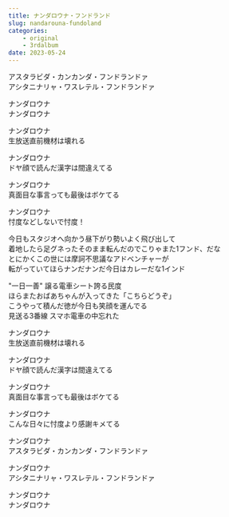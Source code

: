 ```yaml
---
title: ナンダロウナ・フンドランド
slug: nandarouna-fundoland
categories:
    - original
    - 3rdalbum
date: 2023-05-24
---
```


アスタラビダ・カンカンダ・フンドランドァ  
アシタニナリャ・ワスレテル・フンドランドァ  

ナンダロウナ  
ナンダロウナ  

ナンダロウナ  
生放送直前機材は壊れる  

ナンダロウナ  
ドヤ顔で読んだ漢字は間違えてる  

ナンダロウナ  
真面目な事言っても最後はボケてる  

ナンダロウナ  
忖度などしないで忖度！  

今日もスタジオへ向かう昼下がり勢いよく飛び出して  
着地したら足グネったそのまま転んだのでこりゃまた1フンド、だな  
とにかくこの世には摩訶不思議なアドベンチャーが  
転がっていてほらナンだナンだ今日はカレーだな1インド  

"一日一善" 譲る電車シート誇る民度  
ほらまたおばあちゃんが入ってきた「こちらどうぞ」  
こうやって積んだ徳が今日も笑顔を運んでる  
見送る3番線 スマホ電車の中忘れた  

ナンダロウナ  
生放送直前機材は壊れる  

ナンダロウナ  
ドヤ顔で読んだ漢字は間違えてる  

ナンダロウナ  
真面目な事言っても最後はボケてる  

ナンダロウナ  
こんな日々に忖度より感謝キメてる  

ナンダロウナ  
アスタラビダ・カンカンダ・フンドランドァ  

ナンダロウナ  
アシタニナリャ・ワスレテル・フンドランドァ  

ナンダロウナ  
ナンダロウナ  